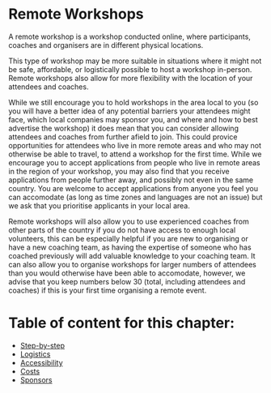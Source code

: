 # Remote Workshops

A remote workshop is a workshop conducted online, where participants, coaches and organisers are in different physical locations.

This type of workshop may be more suitable in situations where it might not be safe, affordable, or logistically possible to host a workshop in-person. Remote workshops also allow for more flexibility with the location of your attendees and coaches. 

While we still encourage you to hold workshops in the area local to you (so you will have a better idea of any potential barriers your attendees might face, which local companies may sponsor you, and where and how to best advertise the workshop) it does mean that you can consider allowing attendees and coaches from further afield to join. This could provice opportunities for attendees who live in more remote areas and who may not otherwise be able to travel, to attend a workshop for the first time. While we encourage you to accept applications from people who live in remote areas in the region of your workshop, you may also find that you receive applications from people further away, and possibly not even in the same country. You are welcome to accept applications from anyone you feel you can accomodate (as long as time zones and languages are not an issue) but we ask that you prioritise applicants in your local area. 

Remote workshops will also allow you to use experienced coaches from other parts of the country if you do not have access to enough local volunteers, this can be especially helpful if you are new to organising or have a new coaching team, as having the expertise of someone who has coached previously will add valuable knowledge to your coaching team. It can also allow you to organise workshops for larger numbers of attendees than you would otherwise have been able to accomodate, however, we advise that you keep numbers below 30 (total, including attendees and coaches) if this is your first time organising a remote event.

# Table of content for this chapter:

- [Step-by-step](./step_by_step/README.md)
- [Logistics](./logistics/README.md)
- [Accessibility](./accessibility/README.md)
- [Costs](./costs.md)
- [Sponsors](../sponsors/remote_sponsors.md)
